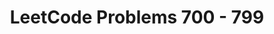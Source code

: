 ---
id: 0700-0799
title: LeetCode Problems 700 - 799
sidebar_label: 0700 - 0799
keywords:
  - LeetCode
  - LeeCode Problems
  - LeeCode Problems 700 - 799
  - dsa problems
---
